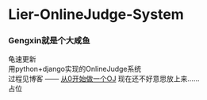 # Lier-OnlineJudge-System

### Gengxin就是个大咸鱼  

龟速更新  
用python+django实现的OnlineJudge系统  
过程见博客 —— [从0开始做一个OJ](http://zhangone.top/posts/2016/09/02/Make-an-OJ)
现在还不好意思放上来……  
占位
